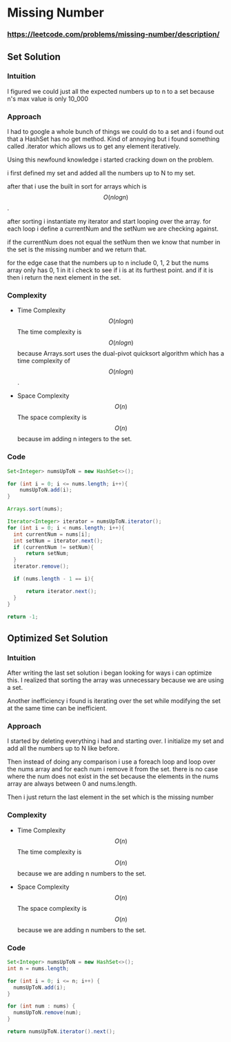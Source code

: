 # Missing Number

### https://leetcode.com/problems/missing-number/description/

## Set Solution

### Intuition
I figured we could just all the expected numbers up to n to a set because n's max value is only 10_000

### Approach
I had to google a whole bunch of things we could do to a set and i found out that a HashSet has no get method. Kind of annoying but i found something called .iterator which allows us to get any element iteratively.

Using this newfound knowledge i started cracking down on the problem.

i first defined my set and added all the numbers up to N to my set.

after that i use the built in sort for arrays which is $$O(n log n)$$.

after sorting i instantiate my iterator and start looping over the array. for each loop i define a currentNum and the setNum we are checking against.

if the currentNum does not equal the setNum then we know that number in the set is the missing number and we return that.

for the edge case that the numbers up to n include 0, 1, 2 but the nums array only has 0, 1 in it i check to see if i is at its furthest point. and if it is then i return the next element in the set.

### Complexity
* Time Complexity
$$O(n log n)$$
The time complexity is $$O(n log n)$$ because Arrays.sort uses the dual-pivot quicksort algorithm which has a time complexity of $$O(n log n)$$.

* Space Complexity
$$O(n)$$
The space complexity is $$O(n)$$ because im adding n integers to the set.

### Code

```java
Set<Integer> numsUpToN = new HashSet<>();

for (int i = 0; i <= nums.length; i++){
    numsUpToN.add(i);
}

Arrays.sort(nums);

Iterator<Integer> iterator = numsUpToN.iterator();
for (int i = 0; i < nums.length; i++){
  int currentNum = nums[i];
  int setNum = iterator.next();
  if (currentNum != setNum){
      return setNum;
  }
  iterator.remove();

  if (nums.length - 1 == i){

      return iterator.next();
  }
}

return -1;


```

## Optimized Set Solution

### Intuition
After writing the last set solution i began looking for ways i can optimize this. I realized that sorting the array was unnecessary because we are using a set.

Another inefficiency i found is iterating over the set while modifying the set at the same time can be inefficient.

### Approach

I started by deleting everything i had and starting over. I initialize my set and add all the numbers up to N like before.

Then instead of doing any comparison i use a foreach loop and loop over the nums array and for each num i remove it from the set. there is no case where the num does not exist in the set because the elements in the nums array are always between 0 and nums.length.

Then i just return the last element in the set which is the missing number

### Complexity

* Time Complexity
$$O(n)$$
The time complexity is $$O(n)$$ because we are adding n numbers to the set.

* Space Complexity
$$O(n)$$
The space complexity is $$O(n)$$ because we are adding n numbers to the set.

### Code
```java
Set<Integer> numsUpToN = new HashSet<>();
int n = nums.length;

for (int i = 0; i <= n; i++) {
  numsUpToN.add(i);
}

for (int num : nums) {
  numsUpToN.remove(num);
}

return numsUpToN.iterator().next();
```